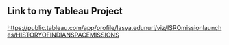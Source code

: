 ## Link to my Tableau Project
https://public.tableau.com/app/profile/lasya.edunuri/viz/ISROmissionlaunches/HISTORYOFINDIANSPACEMISSIONS
